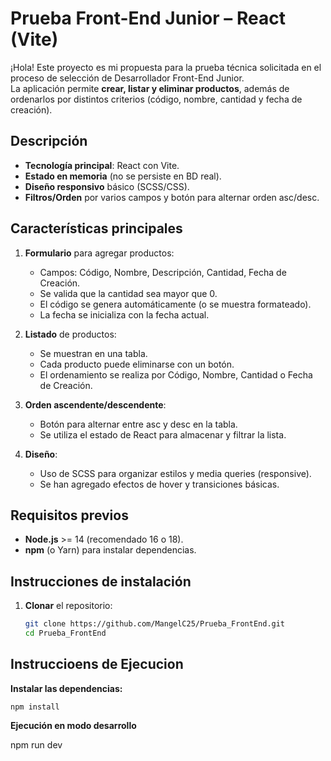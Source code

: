 # Prueba Front-End Junior – React (Vite)

¡Hola! Este proyecto es mi propuesta para la prueba técnica solicitada en el proceso de selección de Desarrollador Front-End Junior.  
La aplicación permite **crear, listar y eliminar productos**, además de ordenarlos por distintos criterios (código, nombre, cantidad y fecha de creación).

## Descripción

- **Tecnología principal**: React con Vite.
- **Estado en memoria** (no se persiste en BD real).
- **Diseño responsivo** básico (SCSS/CSS).
- **Filtros/Orden** por varios campos y botón para alternar orden asc/desc.

## Características principales

1. **Formulario** para agregar productos:
   - Campos: Código, Nombre, Descripción, Cantidad, Fecha de Creación.
   - Se valida que la cantidad sea mayor que 0.
   - El código se genera automáticamente (o se muestra formateado).
   - La fecha se inicializa con la fecha actual.

2. **Listado** de productos:
   - Se muestran en una tabla.
   - Cada producto puede eliminarse con un botón.
   - El ordenamiento se realiza por Código, Nombre, Cantidad o Fecha de Creación.

3. **Orden ascendente/descendente**:
   - Botón para alternar entre asc y desc en la tabla.
   - Se utiliza el estado de React para almacenar y filtrar la lista.

4. **Diseño**:
   - Uso de SCSS para organizar estilos y media queries (responsive).
   - Se han agregado efectos de hover y transiciones básicas.

## Requisitos previos

- **Node.js** >= 14 (recomendado 16 o 18).
- **npm** (o Yarn) para instalar dependencias.

## Instrucciones de instalación

1. **Clonar** el repositorio:

   ```bash
   git clone https://github.com/MangelC25/Prueba_FrontEnd.git
   cd Prueba_FrontEnd

## Instruccioens de Ejecucion


**Instalar las dependencias:**

    npm install

**Ejecución en modo desarrollo**

npm run dev
